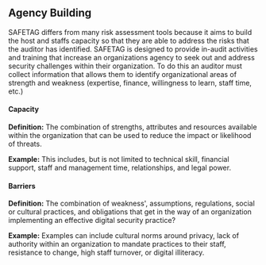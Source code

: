 
## Agency Building

SAFETAG differs from many risk assessment tools because it aims to build the host and staffs capacity so that they are able to address the risks that the auditor has identified. SAFETAG is designed to provide in-audit activities and training that increase an organizations agency to seek out and address security challenges within their organization. To do this an auditor must collect information that allows them to identify organizational areas of strength and weakness (expertise, finance, willingness to learn, staff time, etc.)

#### Capacity

**Definition:** The combination of strengths, attributes and resources available within the organization that can be used to reduce the impact or likelihood of threats.

**Example:** This includes, but is not limited to technical skill, financial support, staff and management time, relationships, and legal power.

#### Barriers

**Definition:** The combination of weakness', assumptions, regulations, social or cultural practices, and obligations that get in the way of an organization implementing an effective digital security practice?

**Example:** Examples can include cultural norms around privacy, lack of authority within an organization to mandate practices to their staff, resistance to change, high staff turnover, or digital illiteracy. 
